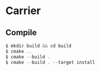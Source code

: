 Carrier
=======

Compile
-------
```js
$ mkdir build && cd build
$ cmake ..
$ cmake --build .
$ cmake --build . --target install
```
